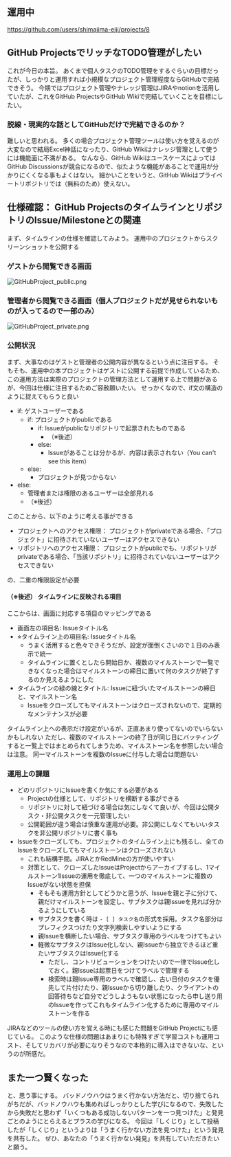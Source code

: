 
## 運用中
https://github.com/users/shimajima-eiji/projects/8

## GitHub ProjectsでリッチなTODO管理がしたい
これが今日の本旨。
あくまで個人タスクのTODO管理をするぐらいの目標だったが、しっかりと運用すれば小規模なプロジェクト管理程度ならGitHubで完結できそう。
今期ではプロジェクト管理やナレッジ管理はJIRAやnotionを活用していたが、これをGitHub ProjectsやGitHub Wikiで完結していくことを目標にしたい。

### 脱線・現実的な話としてGitHubだけで完結できるのか？
難しいと思われる。
多くの場合プロジェクト管理ツールは使い方を覚えるのが大変なので結局Excel神話になったり、GitHub Wikiはナレッジ管理として使うには機能面に不満がある。
なんなら、GitHub WikiはユースケースによってはGitHub Discussionsが競合になるので、似たような機能があることで運用が分かりにくくなる事もよくはない。
細かいことをいうと、GitHub Wikiはプライベートリポジトリでは（無料のため）使えない。

## 仕様確認： GitHub ProjectsのタイムラインとリポジトリのIssue/Milestoneとの関連
まず、タイムラインの仕様を確認してみよう。
運用中のプロジェクトからスクリーンショットを公開する

### ゲストから閲覧できる画面
![GitHubProject_public.png](https://qiita-image-store.s3.ap-northeast-1.amazonaws.com/0/122800/0f7f9c72-838f-0bcc-c4b4-1b51447e3964.png)

### 管理者から閲覧できる画面（個人プロジェクトだが見せられないものが入ってるので一部のみ）
![GitHubProject_private.png](https://qiita-image-store.s3.ap-northeast-1.amazonaws.com/0/122800/0e7626ed-4019-ca57-e0ad-c2638f5fdf9c.png)

### 公開状況
まず、大事なのはゲストと管理者の公開内容が異なるという点に注目する。
そもそも、運用中の本プロジェクトはゲストに公開する前提で作成しているため、この運用方法は実際のプロジェクトの管理方法として運用する上で問題があるが、今回は仕様に注目するためご容赦願いたい。
せっかくなので、if文の構造のように捉えてもらうと良い

- if: ゲストユーザーである
  - if: プロジェクトがpublicである
    - if: Issueがpublicなリポジトリで起票されたものである
      - （※後述）
    - else:
      - Issueがあることは分かるが、内容は表示されない（You can't see this item）
  - else:
    - プロジェクトが見つからない
- else:
  - 管理者または権限のあるユーザーは全部見れる
  - （※後述）

このことから、以下のように考える事ができる

- プロジェクトへのアクセス権限： プロジェクトがprivateである場合、「プロジェクト」に招待されていないユーザーはアクセスできない
- リポジトリへのアクセス権限： プロジェクトがpublicでも、リポジトリがprivateである場合、「当該リポジトリ」に招待されていないユーザーはアクセスできない

の、二重の権限設定が必要

#### （※後述） タイムラインに反映される項目
ここからは、画面に対応する項目のマッピングである

- 画面左の項目名: Issueタイトル名
- ⭐︎タイムライン上の項目名: Issueタイトル名
  - うまく活用すると色々できそうだが、設定が面倒くさいので１日のみ表示で統一
  - タイムラインに置くとしたら開始日か、複数のマイルストーンで一覧できなくなった場合はマイルストーンの締日に置いて何のタスクが終了するのか見えるようにした
- タイムラインの緑の線とタイトル: Issueに紐づいたマイルストーンの締日と、マイルストーン名
  - Issueをクローズしてもマイルストーンはクローズされないので、定期的なメンテナンスが必要

タイムライン上への表示だけ設定がいるが、正直あまり使ってないのでいらないかもしれない
ただし、複数のマイルストーンの終了日が同じ日にバッティングすると一覧上ではまとめられてしまうため、マイルストーン名を参照したい場合は注意。
同一マイルストーンを複数のIssueに付与した場合は問題ない

### 運用上の課題
- どのリポジトリにIssueを書くか気にする必要がある
  - Projectの仕様として、リポジトリを横断する事ができる
  - リポジトリに対して紐づける場合は気にしなくて良いが、今回は公開タスク・非公開タスクを一元管理したい
  - 公開範囲が違う場合は慎重な運用が必要。非公開にしなくてもいいタスクを非公開リポジトリに書く事も
- Issueをクローズしても、プロジェクトのタイムライン上にも残るし、全てのIssueをクローズしてもマイルストーンはクローズされない
  - これも結構手間。JIRAとかRedMineの方が使いやすい
  - 対策として、クローズしたIssueはProjectからアーカイブするし、1マイルストーン1Issueの運用を徹底して、一つのマイルストーンに複数のIssueがない状態を担保
    - そもそも運用方針としてどうかと思うが、Issueを親と子に分けて、親だけマイルストーンを設定し、サブタスクは親Issueを見れば分かるようにしている
    - サブタスクを書く時は `- [ ] タスク名`の形式を採用。タスク名部分はプレフィクスつけたり文字列検索しやすいようにする
    - 親Issueを横断したい場合、サブタスク専用のラベルをつけてもよい
    - 軽微なサブタスクはIssue化しない、親Issueから独立できるほど重たいサブタスクはIssue化する
      - ただし、コントリビューションをつけたいので一律でIssue化しておく。親Issueは起票日をつけてラベルで管理する
      - 検索時は親Issue専用のラベルで確認し、古い日付のタスクを優先して片付けたり、親Issueから切り離したり、クライアントの回答待ちなど自分でどうしようもない状態になったら申し送り用のIssueを作ってこれもタイムライン化するために専用のマイルストーンを作る

JIRAなどのツールの使い方を覚える時にも感じた問題をGitHub Projectにも感じている。
このような仕様の問題はあまりにも特殊すぎて学習コストも運用コスト、そしてリカバリが必要になりそうなので本格的に導入はできないな、というのが所感だ。

## また一つ賢くなった
と、思う事にする。
バッドノウハウはうまく行かない方法だと、切り捨てられがちだが、バッドノウハウも集めればしっかりとした学びになるので、失敗したから失敗だと思わず「いくつもある成功しないパターンを一つ見つけた」と発見ごとのようにとらえるとプラスの学びになる。
今回は「しくじり」として投稿したが「しくじり」というよりは「うまく行かない方法を見つけた」という発見を共有した。
ぜひ、あなたの「うまく行かない発見」を共有していただきたいと願う。
